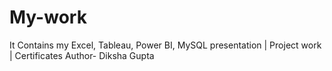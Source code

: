 # My-work
It Contains my Excel, Tableau, Power BI, MySQL presentation |
Project work |
Certificates
Author- Diksha Gupta
